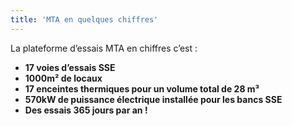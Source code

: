 ```yaml
---
title: 'MTA en quelques chiffres'
---
```


La plateforme d’essais MTA en chiffres c’est :
* **17 voies d’essais SSE**
* **1000m&sup2; de locaux**
* **17 enceintes thermiques pour un volume total de 28 m&sup3;**
* **570kW de puissance électrique installée pour les bancs SSE**
* **Des essais 365 jours par an !**
